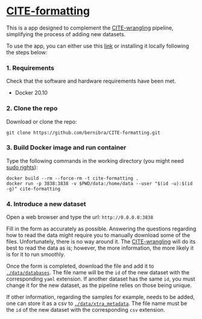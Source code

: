 # [CITE-formatting](https://bernibra.shinyapps.io/cite-formatting/)

This is a app designed to complement the [CITE-wrangling](https://github.com/bernibra/CITE-wrangling) pipeline, simplifying the process of adding new datasets.

To use the app, you can either use this [link](https://bernibra.shinyapps.io/cite-formatting/) or installing it locally following the steps below:

### 1. Requirements

Check that the software and hardware requirements have been met.
* Docker 20.10

### 2. Clone the repo

Download or clone the repo: 
```
git clone https://github.com/bernibra/CITE-formatting.git
```

### 3. Build Docker image and run container

Type the following commands in the working directory (you might need [sudo rights](https://docs.docker.com/engine/install/linux-postinstall/)):
```
docker build --rm --force-rm -t cite-formatting .
docker run -p 3838:3838 -v $PWD/data:/home/data --user "$(id -u):$(id -g)" cite-formatting
```

### 4. Introduce a new dataset

Open a web browser and type the url: `http://0.0.0.0:3838`

Fill in the form as accurately as possible. Answering the questions regarding how to read the data might require you to manually download some of the files. Unfortunately, there is no way around it. The [CITE-wrangling](https://github.com/bernibra/CITE-wrangling) will do its best to read the data as is; however, the more information, the more likely it is for it to run smoothly.

Once the form is completed, download the file and add it to [`./data/databases`](https://github.com/bernibra/CITE-wrangling/tree/main/data/databases). The file name will be the `id` of the new dataset with the corresponding `yaml` extension. If another dataset has the same `id`, you must change it for the new dataset, as the pipeline relies on those being unique.

If other information, regarding the samples for example, needs to be added, one can store it as a csv to [`./data/xtra_metadata`](https://github.com/bernibra/CITE-wrangling/tree/main/data/xtra_metadata). The file name must be the `id` of the new dataset with the corresponding `csv` extension.
